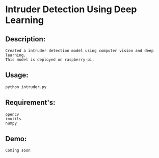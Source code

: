 # Intruder Detection Using Deep Learning

## Description: 
    Created a intruder detection model using computer vision and deep learning.
    This model is deployed on raspberry-pi.
    
## Usage:
    python intruder.py
    
## Requirement's:
    opencv
    imutils
    numpy

## Demo:
    Coming soon

